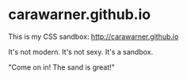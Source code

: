 carawarner.github.io
====================

This is my CSS sandbox:
http://carawarner.github.io

It's not modern. It's not sexy. It's a sandbox.

"Come on in! The sand is great!"
